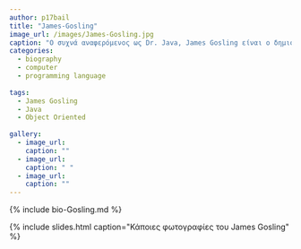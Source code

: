 ```yaml
---
author: p17bail
title: "James-Gosling"
image_url: /images/James-Gosling.jpg
caption: "O συχνά αναφερόμενος ως Dr. Java, James Gosling είναι ο δημιουργός της γλώσσας προγραμματισμού Java."
categories:
  - biography
  - computer
  - programming language
  
tags:
  - James Gosling
  - Java
  - Object Oriented
  
gallery:
  - image_url: 
    caption: ""
  - image_url: 
    caption: " "
  - image_url: 
    caption: ""
---
```


{% include bio-Gosling.md %}

{% include slides.html caption="Κάποιες φωτογραφίες του James Gosling" %}
